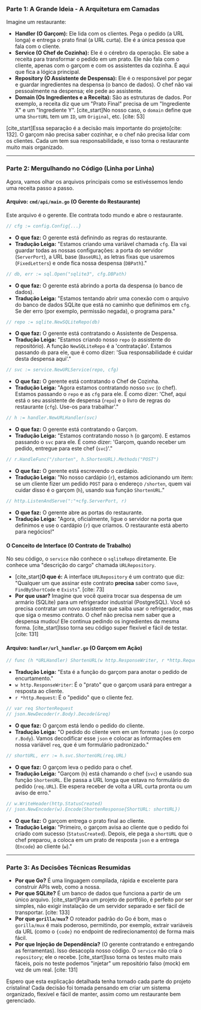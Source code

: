 ### Parte 1: A Grande Ideia - A Arquitetura em Camadas

Imagine um restaurante:

  * **Handler (O Garçom):** Ele lida com os clientes. Pega o pedido (a URL longa) e entrega o prato final (a URL curta). Ele é a única pessoa que fala com o cliente.
  * **Service (O Chef de Cozinha):** Ele é o cérebro da operação. Ele sabe a receita para transformar o pedido em um prato. Ele não fala com o cliente, apenas com o garçom e com os assistentes da cozinha. É aqui que fica a lógica principal.
  * **Repository (O Assistente de Despensa):** Ele é o responsável por pegar e guardar ingredientes na despensa (o banco de dados). O chef não vai pessoalmente na despensa; ele pede ao assistente.
  * **Domain (Os Ingredientes e a Receita):** São as estruturas de dados. Por exemplo, a receita diz que um "Prato Final" precisa de um "Ingrediente X" e um "Ingrediente Y". [cite\_start]No nosso caso, o `domain` define que uma `ShortURL` tem um `ID`, um `Original`, etc. [cite: 53]

[cite\_start]Essa separação é a decisão mais importante do projeto[cite: 132]. O garçom não precisa saber cozinhar, e o chef não precisa lidar com os clientes. Cada um tem sua responsabilidade, e isso torna o restaurante muito mais organizado.

-----

### Parte 2: Mergulhando no Código (Linha por Linha)

Agora, vamos olhar os arquivos principais como se estivéssemos lendo uma receita passo a passo.

#### **Arquivo: `cmd/api/main.go` (O Gerente do Restaurante)**

Este arquivo é o gerente. Ele contrata todo mundo e abre o restaurante.

```go
// cfg := config.Config{...}
```

  * **O que faz:** O gerente está definindo as regras do restaurante.
  * **Tradução Leiga:** "Estamos criando uma variável chamada `cfg`. Ela vai guardar todas as nossas configurações: a porta do servidor (`ServerPort`), a URL base (`BaseURL`), as letras fixas que usaremos (`FixedLetters`) e onde fica nossa despensa (`DBPath`)."

<!-- end list -->

```go
// db, err := sql.Open("sqlite3", cfg.DBPath)
```

  * **O que faz:** O gerente está abrindo a porta da despensa (o banco de dados).
  * **Tradução Leiga:** "Estamos tentando abrir uma conexão com o arquivo do banco de dados SQLite que está no caminho que definimos em `cfg`. Se der erro (por exemplo, permissão negada), o programa para."

<!-- end list -->

```go
// repo := sqlite.NewSQLiteRepo(db)
```

  * **O que faz:** O gerente está contratando o Assistente de Despensa.
  * **Tradução Leiga:** "Estamos criando nosso `repo` (o assistente do repositório). A função `NewSQLiteRepo` é a 'contratação'. Estamos passando `db` para ele, que é como dizer: 'Sua responsabilidade é cuidar desta despensa aqui'."

<!-- end list -->

```go
// svc := service.NewURLService(repo, cfg)
```

  * **O que faz:** O gerente está contratando o Chef de Cozinha.
  * **Tradução Leiga:** "Agora estamos contratando nosso `svc` (o chef). Estamos passando o `repo` e as `cfg` para ele. É como dizer: 'Chef, aqui está o seu assistente de despensa (`repo`) e o livro de regras do restaurante (`cfg`). Use-os para trabalhar'."

<!-- end list -->

```go
// h := handler.NewURLHandler(svc)
```

  * **O que faz:** O gerente está contratando o Garçom.
  * **Tradução Leiga:** "Estamos contratando nosso `h` (o garçom). E estamos passando o `svc` para ele. É como dizer: 'Garçom, quando receber um pedido, entregue para este chef (`svc`)'."

<!-- end list -->

```go
// r.HandleFunc("/shorten", h.ShortenURL).Methods("POST")
```

  * **O que faz:** O gerente está escrevendo o cardápio.
  * **Tradução Leiga:** "No nosso cardápio (`r`), estamos adicionando um item: se um cliente fizer um pedido `POST` para o endereço `/shorten`, quem vai cuidar disso é o garçom (`h`), usando sua função `ShortenURL`."

<!-- end list -->

```go
// http.ListenAndServe(":"+cfg.ServerPort, r)
```

  * **O que faz:** O gerente abre as portas do restaurante.
  * **Tradução Leiga:** "Agora, oficialmente, ligue o servidor na porta que definimos e use o cardápio (`r`) que criamos. O restaurante está aberto para negócios\!"

#### **O Conceito de Interface (O Contrato de Trabalho)**

No seu código, o `service` não conhece o `sqliteRepo` diretamente. Ele conhece uma "descrição do cargo" chamada `URLRepository`.

  * [cite\_start]**O que é:** A interface `URLRepository` é um contrato que diz: "Qualquer um que assinar este contrato **precisa** saber como `Save`, `FindByShortCode` e `Exists`". [cite: 73]
  * **Por que usar?** Imagine que você queira trocar sua despensa de um armário (SQLite) para um refrigerador industrial (PostgreSQL). Você só precisa contratar um novo assistente que saiba usar o refrigerador, mas que siga o mesmo contrato. O chef não precisa nem saber que a despensa mudou\! Ele continua pedindo os ingredientes da mesma forma. [cite\_start]Isso torna seu código super flexível e fácil de testar. [cite: 131]

#### **Arquivo: `handler/url_handler.go` (O Garçom em Ação)**

```go
// func (h *URLHandler) ShortenURL(w http.ResponseWriter, r *http.Request) {
```

  * **Tradução Leiga:** "Esta é a função do garçom para anotar o pedido de encurtamento."
  * `w http.ResponseWriter`: É o "prato" que o garçom usará para entregar a resposta ao cliente.
  * `r *http.Request`: É o "pedido" que o cliente fez.

<!-- end list -->

```go
// var req ShortenRequest
// json.NewDecoder(r.Body).Decode(&req)
```

  * **O que faz:** O garçom está lendo o pedido do cliente.
  * **Tradução Leiga:** "O pedido do cliente vem em um formato `json` (o corpo `r.Body`). Vamos decodificar esse `json` e colocar as informações em nossa variável `req`, que é um formulário padronizado."

<!-- end list -->

```go
// shortURL, err := h.svc.ShortenURL(req.URL)
```

  * **O que faz:** O garçom leva o pedido para o chef.
  * **Tradução Leiga:** "Garçom (`h`) está chamando o chef (`svc`) e usando sua função `ShortenURL`. Ele passa a URL longa que estava no formulário do pedido (`req.URL`). Ele espera receber de volta a URL curta pronta ou um aviso de erro."

<!-- end list -->

```go
// w.WriteHeader(http.StatusCreated)
// json.NewEncoder(w).Encode(ShortenResponse{ShortURL: shortURL})
```

  * **O que faz:** O garçom entrega o prato final ao cliente.
  * **Tradução Leiga:** "Primeiro, o garçom avisa ao cliente que o pedido foi criado com sucesso (`StatusCreated`). Depois, ele pega a `shortURL` que o chef preparou, a coloca em um prato de resposta `json` e a entrega (`Encode`) ao cliente (`w`)."

-----

### Parte 3: As Decisões Técnicas Resumidas

  * **Por que Go?** É uma linguagem compilada, rápida e excelente para construir APIs web, como a nossa.
  * **Por que SQLite?** É um banco de dados que funciona a partir de um único arquivo. [cite\_start]Para um projeto de portfólio, é perfeito por ser simples, não exigir instalação de um servidor separado e ser fácil de transportar. [cite: 133]
  * **Por que `gorilla/mux`?** O roteador padrão do Go é bom, mas o `gorilla/mux` é mais poderoso, permitindo, por exemplo, extrair variáveis da URL (como o `{code}` no endpoint de redirecionamento) de forma mais fácil.
  * **Por que Injeção de Dependência?** (O gerente contratando e entregando as ferramentas). Isso desacopla nosso código. O `service` não cria o `repository`; ele o recebe. [cite\_start]Isso torna os testes muito mais fáceis, pois no teste podemos "injetar" um repositório falso (mock) em vez de um real. [cite: 131]

Espero que esta explicação detalhada tenha tornado cada parte do projeto cristalina\! Cada decisão foi tomada pensando em criar um sistema organizado, flexível e fácil de manter, assim como um restaurante bem gerenciado.
